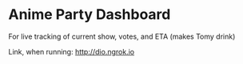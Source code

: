 # Anime Party Dashboard

For live tracking of current show, votes, and ETA (makes Tomy drink)

Link, when running: http://dio.ngrok.io
